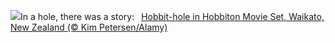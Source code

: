 ![](https://www.bing.com/th?id=OHR.HobbitHole_EN-GB4657800200_UHD.jpg&w=1000)In a hole, there was a story:&nbsp;&ensp;[Hobbit-hole in Hobbiton Movie Set, Waikato, New Zealand (© Kim Petersen/Alamy)](https://www.bing.com/th?id=OHR.HobbitHole_EN-GB4657800200_UHD.jpg)
<br><br/>
